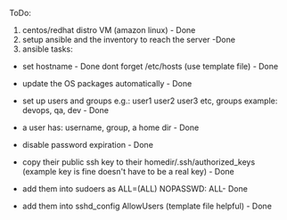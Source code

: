 ToDo:

1. centos/redhat distro VM (amazon linux) - Done
2. setup ansible and the inventory to reach the server -Done
3. ansible tasks:

- set hostname - Done
  dont forget /etc/hosts (use template file) - Done

- update the OS packages automatically - Done

- set up users and groups e.g.: user1 user2 user3 etc, groups example: devops, qa, dev - Done
- a user has: username, group, a home dir - Done
- disable password expiration - Done
- copy their public ssh key to their homedir/.ssh/authorized_keys (example key is fine doesn't have to be a real key) - Done
- add them into sudoers as ALL=(ALL) NOPASSWD: ALL- Done
- add them into sshd_config AllowUsers (template file helpful) - Done
